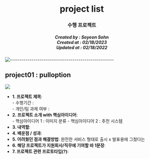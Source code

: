 <h1 align="center"> project list </h1>
<h3 align="center"> 수행 프로젝트 </h3>
<h5 align="center"> Created by : Soyeon Sohn<br>
Created at : 02/18/2023<br>
Updated at : 02/18/2022</h5>




<!-- 프로젝트1 내용 -->
![-----------------------------------------------------](https://raw.githubusercontent.com/andreasbm/readme/master/assets/lines/rainbow.png)


<h2 id="project 1"> project01 : pulloption </h2>
<img src="풀옵션 이미지">

<p align="justify"> 
<ul>
  <li><b>1. 프로젝트 제목</b>: </li>
  - 수행기간 : <br>
  - 개인/팀 과제 여부 : <br>
  <li><b>2. 프로젝트 소개 with 핵심아이디어</b>: </li>
  - 핵심아이디어 1 : 이미지 분류
  - 핵심아이디어 2 : 추천 시스템
  <li><b>3. 내역할</b>: </li>
  <li><b>4. 배운점 / 성과</b>: </li>
  <li><b>5. 어려웠던 점과 해결방법</b>: 완전한 서비스 형태로 출시 x 발표용에 그쳤다는 </li>
  <li><b>6. 해당 프로젝트가 지원회사/직무에 기여할 바 1문장</b>: </li>
  <li><b>7. 프로젝트 관련 프로토타입(?)</b>: </li>
</ul>
</p>
